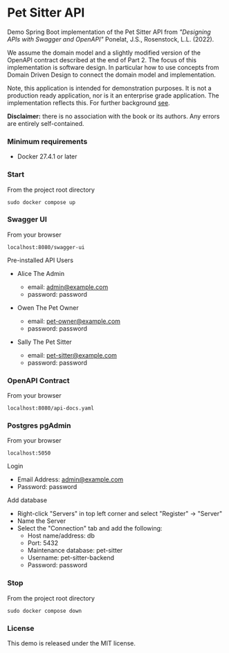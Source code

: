 # Pet Sitter API

Demo Spring Boot implementation of the Pet Sitter API from _"Designing APIs with Swagger and OpenAPI"_ Ponelat, J.S., 
Rosenstock, L.L. (2022).

We assume the domain model and a slightly modified version of the OpenAPI contract described at the end of Part 2. The
focus of this implementation is software design. In particular how to use concepts from Domain Driven Design to connect
the domain model and implementation.

Note, this application is intended for demonstration purposes. It is not a production ready application, nor is it an
enterprise grade application. The implementation reflects this. For further background [see](https://www.linkedin.com/pulse/managing-complexity-contract-first-api-peter-ogunmade-whgoc "Linkedin article").

__Disclaimer:__ there is no association with the book or its authors. Any errors are entirely self-contained.

### Minimum requirements
- Docker 27.4.1 or later

### Start
From the project root directory
```shell
sudo docker compose up
```

### Swagger UI
From your browser
```
localhost:8080/swagger-ui
```

Pre-installed API Users

- Alice The Admin
  - email: admin@example.com
  - password: password

- Owen The Pet Owner
  - email: pet-owner@example.com
  - password: password

- Sally The Pet Sitter
  - email: pet-sitter@example.com
  - password: password

### OpenAPI Contract 
From your browser
```
localhost:8080/api-docs.yaml
```

### Postgres pgAdmin
From your browser
```
localhost:5050
```

Login
- Email Address: admin@example.com
- Password: password

Add database
- Right-click "Servers" in top left corner and select "Register" -> "Server"
- Name the Server
- Select the "Connection" tab and add the following:
  - Host name/address: db
  - Port: 5432
  - Maintenance database: pet-sitter
  - Username: pet-sitter-backend
  - Password: password

### Stop
From the project root directory
```shell
sudo docker compose down
```

### License
This demo is released under the MIT license.

